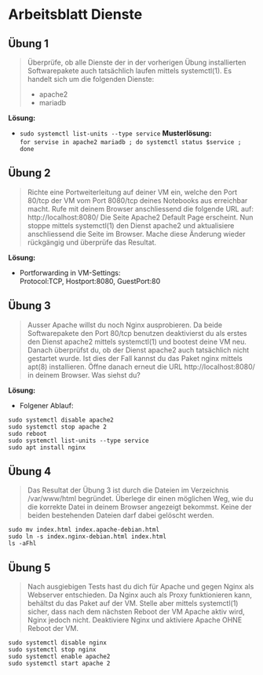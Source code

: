 # Arbeitsblatt Dienste

## Übung 1
>Überprüfe, ob alle Dienste der in der vorherigen Übung installierten Softwarepakete auch
tatsächlich laufen mittels systemctl(1). Es handelt sich um die folgenden Dienste:
>- apache2
>- mariadb

**Lösung:**<br>
- `sudo systemctl list-units --type service`
**Musterlösung:**<br>
`for servise in apache2 mariadb ; do systemctl status $service ; done`

## Übung 2
>Richte eine Portweiterleitung auf deiner VM ein, welche den Port 80/tcp der VM vom Port 8080/tcp deines Notebooks aus erreichbar macht. Rufe mit deinem Browser anschliessend die folgende URL auf: http://localhost:8080/ Die Seite Apache2 Default Page erscheint. Nun stoppe mittels systemctl(1) den Dienst apache2 und aktualisiere anschliessend die Seite im Browser. Mache diese Änderung
wieder rückgängig und überprüfe das Resultat.


**Lösung:**<br>
- Portforwarding in VM-Settings: <br>
Protocol:TCP, Hostport:8080, GuestPort:80

## Übung 3
>Ausser Apache willst du noch Nginx ausprobieren. Da beide Softwarepakete den Port 80/tcp benutzen deaktivierst du als erstes den Dienst apache2 mittels systemctl(1) und bootest deine VM neu. Danach überprüfst du, ob der Dienst apache2 auch tatsächlich nicht gestartet wurde. Ist dies der Fall kannst du das Paket nginx mittels apt(8) installieren. Öffne danach erneut die URL http://localhost:8080/ in deinem Browser. Was siehst du?

**Lösung:**<br>
- Folgener Ablauf: <br>
```
sudo systemctl disable apache2
sudo systemctl stop apache 2
sudo reboot
sudo systemctl list-units --type service
sudo apt install nginx
```

## Übung 4
>Das Resultat der Übung 3 ist durch die Dateien im Verzeichnis /var/www/html begründet. Überlege dir einen möglichen Weg, wie du die korrekte Datei in deinem Browser angezeigt bekommst. Keine der beiden bestehenden Dateien darf dabei gelöscht werden.

```
sudo mv index.html index.apache-debian.html
sudo ln -s index.nginx-debian.html index.html
ls -aFhl
```

## Übung 5
>Nach ausgiebigen Tests hast du dich für Apache und gegen Nginx als Webserver entschieden. Da Nginx auch als Proxy funktionieren kann, behältst du das Paket auf der VM. Stelle aber mittels systemctl(1) sicher, dass nach dem nächsten Reboot der VM Apache aktiv wird, Nginx jedoch nicht. Deaktiviere Nginx und aktiviere Apache OHNE Reboot der VM.

```
sudo systemctl disable nginx
sudo systemctl stop nginx
sudo systemctl enable apache2
sudo systemctl start apache 2
```